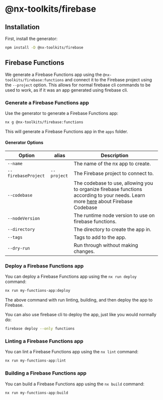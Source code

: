 # @nx-toolkits/firebase

## Installation

First, install the generator:

```bash
npm install -D @nx-toolkits/firebase
```

## Firebase Functions

We generate a Firebase Functions app using the `@nx-toolkits/firebase:functions` and
connect it to the Firebase project using the `--project` option. This allows for
normal firebase cli commands to be used to work, as if it was an app generated
using firebase cli.

### Generate a Firebase Functions app

Use the generator to generate a Firebase Functions app:

```bash
nx g @nx-toolkits/firebase:functions
```

This will generate a Firebase Functions app in the `apps` folder.

#### Generator Options

| Option              | alias       | Description                                                                                                                                                                                       |
| ------------------- | ----------- | ------------------------------------------------------------------------------------------------------------------------------------------------------------------------------------------------- |
| `--name`            |             | The name of the nx app to create.                                                                                                                                                                 |
| `--firebaseProject` | `--project` | The Firebase project to connect to.                                                                                                                                                               |
| `--codebase`        |             | The codebase to use, allowing you to organize firebase functions according to your needs. Learn more [here](https://firebase.googlecom/docs/functions/organize-functions) about Firebase Codebase |
| `--nodeVersion`     |             | The runtime node version to use on firebase functions.                                                                                                                                            |
| `--directory`       |             | The directory to create the app in.                                                                                                                                                               |
| `--tags`            |             | Tags to add to the app.                                                                                                                                                                           |
| `--dry-run`         |             | Run through without making changes.                                                                                                                                                               |

### Deploy a Firebase Functions app

You can deploy a Firebase Functions app using the `nx run deploy` command:

```bash
nx run my-functions-app:deploy
```

The above command with run linting, building, and then deploy the app to Firebase.

You can also use firebase cli to deploy the app, just like you would normally do:

```bash
firebase deploy --only functions
```

### Linting a Firebase Functions app

You can lint a Firebase Functions app using the `nx lint` command:

```bash
nx run my-functions-app:lint
```

### Building a Firebase Functions app

You can build a Firebase Functions app using the `nx build` command:

```bash
nx run my-functions-app:build
```
